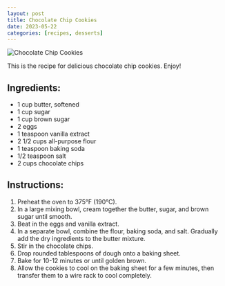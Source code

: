 ```yaml
---
layout: post
title: Chocolate Chip Cookies
date: 2023-05-22
categories: [recipes, desserts]
---
```


![Chocolate Chip Cookies](/what-to-eat/images/chocolate-cookies.jpg)

This is the recipe for delicious chocolate chip cookies. Enjoy!

## Ingredients:
- 1 cup butter, softened
- 1 cup sugar
- 1 cup brown sugar
- 2 eggs
- 1 teaspoon vanilla extract
- 2 1/2 cups all-purpose flour
- 1 teaspoon baking soda
- 1/2 teaspoon salt
- 2 cups chocolate chips

## Instructions:
1. Preheat the oven to 375°F (190°C).
2. In a large mixing bowl, cream together the butter, sugar, and brown sugar until smooth.
3. Beat in the eggs and vanilla extract.
4. In a separate bowl, combine the flour, baking soda, and salt. Gradually add the dry ingredients to the butter mixture.
5. Stir in the chocolate chips.
6. Drop rounded tablespoons of dough onto a baking sheet.
7. Bake for 10-12 minutes or until golden brown.
8. Allow the cookies to cool on the baking sheet for a few minutes, then transfer them to a wire rack to cool completely.
